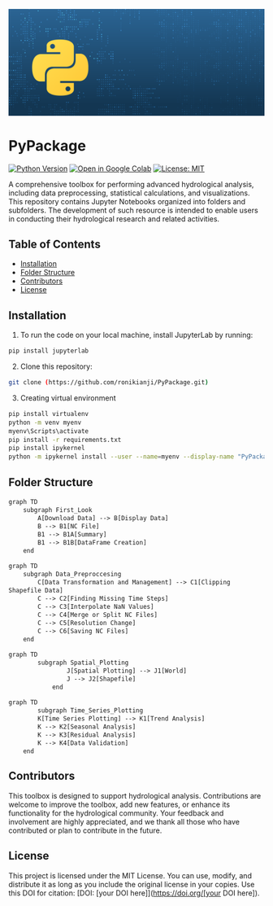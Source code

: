 ![Image: Python Logo](https://github.com/ronikianji/PyPackage/blob/4976d3402107b57ac2ba4260866441ed2e790582/assets/PythonToolKit_Banner-1200x500.png)
# PyPackage

[![Python Version](https://img.shields.io/badge/python-3.8-blue)](https://www.python.org/downloads/release/python-380/)
[![Open in Google Colab](https://colab.research.google.com/assets/colab-badge.svg)](https://colab.research.google.com/github/ronikianji/PyPackage)
[![License: MIT](https://img.shields.io/badge/License-MIT-yellow.svg)](https://opensource.org/licenses/MIT)

A comprehensive toolbox for performing advanced hydrological analysis, including data preprocessing, statistical calculations, and visualizations. 
This repository contains Jupyter Notebooks organized into folders and subfolders. The development of such resource is intended to enable users in conducting
their hydrological research and related activities.

## Table of Contents
- [Installation](#installation)
- [Folder Structure](#folder_structure)
- [Contributors](#contributors)
- [License](#license)

## Installation
1. To run the code on your local machine, install JupyterLab by running:
```bash
pip install jupyterlab
```
2. Clone this repository: 
```bash
git clone (https://github.com/ronikianji/PyPackage.git)
```
3. Creating virtual environment
```bash
pip install virtualenv
python -m venv myenv
myenv\Scripts\activate 
pip install -r requirements.txt
pip install ipykernel
python -m ipykernel install --user --name=myenv --display-name "PyPackage"```
```

## Folder Structure
```mermaid
graph TD
    subgraph First_Look
        A[Download Data] --> B[Display Data]
        B --> B1[NC File]
        B1 --> B1A[Summary]
        B1 --> B1B[DataFrame Creation]
    end
```
```mermaid
graph TD
    subgraph Data_Preproccesing
        C[Data Transformation and Management] --> C1[Clipping Shapefile Data]
        C --> C2[Finding Missing Time Steps]
        C --> C3[Interpolate NaN Values]
        C --> C4[Merge or Split NC Files]
        C --> C5[Resolution Change]
        C --> C6[Saving NC Files]
    end
```
```mermaid
graph TD
        subgraph Spatial_Plotting
                J[Spatial Plotting] --> J1[World]
                J --> J2[Shapefile]
            end
```
```mermaid
graph TD
        subgraph Time_Series_Plotting
        K[Time Series Plotting] --> K1[Trend Analysis]
        K --> K2[Seasonal Analysis]
        K --> K3[Residual Analysis]
        K --> K4[Data Validation]
    end
```

## Contributors
This toolbox is designed to support hydrological analysis. Contributions are welcome to improve the toolbox, add new features, or enhance its functionality for the hydrological community. 
Your feedback and involvement are highly appreciated, and we thank all those who have contributed or plan to contribute in the future.

## License
This project is licensed under the MIT License. You can use, modify, and distribute it as long as you include the original license in your copies. 
Use this DOI for citation: [DOI: [your DOI here]](https://doi.org/[your DOI here]).


